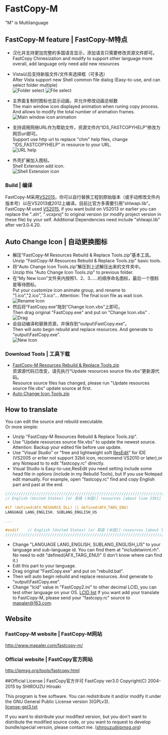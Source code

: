 ﻿FastCopy-M
===========
"M" is Multilanguage

## FastCopy-M feature | FastCopy-M特点

* 汉化并支持更加完整的多国语言显示，添加语言只需要修改资源文件即可。<br />
FastCopy Chinesization and modify to support other language more overall, add language only need add new resources

* Vista以后支持新版文件/文件夹选择框（可多选）<br />
After Vista support new Shell common file dialog (Easy-to-use, and can select folder multiple)<br />
![Folder select](http://ww3.sinaimg.cn/large/6c84b2d6gw1ewei65dy7bj20li0g8tdj.jpg)
![File select](http://ww3.sinaimg.cn/large/6c84b2d6gw1ewei561xzhj20kv0fu0wz.jpg)

* 主界面复制时图标也显示动画，并允许修改动画总帧数<br />
The main window icon displayed animation when runing copy process. And allows to modify the total number of animation frames.<br />
![Main window icon animation](http://ww3.sinaimg.cn/large/6c84b2d6gw1ewbcz4bxdbj20b00hnwhb.jpg)

* 支持调用网络URL作为帮助文件，资源文件内“IDS_FASTCOPYHELP”修改为网页url即可。<br />
Support use http url to replace "chm" help files, change "IDS_FASTCOPYHELP" in resource to your URL.<br />
![URL help](http://ww4.sinaimg.cn/large/6c84b2d6gw1ewbd1y0bygj20rw0le4bq.jpg)

* 外壳扩展加入图标。<br />
Shell Extension add icon.<br />
![Shell Extension icon](http://ww3.sinaimg.cn/large/6c84b2d6gw1ewbd5egv8jj20rj0hpjxc.jpg)

### Build | 编译
FastCopy-M采用[VS2015](https://www.visualstudio.com/zh-cn/downloads/download-visual-studio-vs.aspx)，你可以自行替换工程到原始版本（或手动修改文件内版本号）以在VS2013或2012上编译。目前比官方多需要引用“shlwapi.lib”。<br />
FastCopy-M used [VS2015](https://www.visualstudio.com/en-us/downloads/download-visual-studio-vs.aspx), if you want bulid on VS2013 or earlier you can replace the "*.sln", "*.vcxproj" to original version (or modify project version in these file) by your self. Additional Dependencies need include "shlwapi.lib" after ver3.0.4.20.

## Auto Change Icon | 自动更换图标 

* 解压“FastCopy-M Resources Rebuild & Replace Tools.zip”基本工具。<br />
Unzip "FastCopy-M Resources Rebuild & Replace Tools.zip" basic tools.
* 将“Auto Change Icon Tools.zip”解压到上述解压出来的文件夹中。<br />
Unzip this "Auto Change Icon Tools.zip" to previous folder.
* 在“My New Icon”文件夹内按照1、2、3……的顺序命名图标，最后一个图标是等待图标。<br />
Put your customize icon animate group, and rename to "1.ico","2.ico","3.ico"... Attention: The final icon file as wait icon.<br />
![Rename Icon](http://ww2.sinaimg.cn/large/6c84b2d6jw1ewbqj5xriyj20oa0cugoj.jpg)
* 然后将“FastCopy.exe”拖到“Change Icon.vbs”上即可。<br />
Then drag original "FastCopy.exe" and put on "Change Icon.vbs" . <br />
![Drag](http://ww4.sinaimg.cn/large/6c84b2d6jw1ewbqkhud8aj20hx0b6ace.jpg)
* 会自动编译和替换资源，并保存到“output\FastCopy.exe”。<br />
Then will auto begin rebuild and replace resources.  And generate to "output\FastCopy.exe".<br />
![New Icon](http://ww2.sinaimg.cn/large/6c84b2d6jw1ewbqkq4qh9j20f4089wfa.jpg)

### Download Tools | 工具下载

* [FastCopy-M Resources Rebuild & Replace Tools.zip](https://github.com/Mapaler/FastCopy-M/releases/download/v3.0.4.20/FastCopy-M.Resources.Rebuild.Replace.Tools.zip)<br />
资源源代码已改变，请先执行“Update resources source file.vbs”更新源代码。<br />
Resource source files has changed, please run "Update resources source file.vbs" update source at first.
* [Auto Change Icon Tools.zip](https://github.com/Mapaler/FastCopy-M/releases/download/v3.0.4.20/Auto.Change.Icon.Tools.zip)

## How to translate
You can edit the source and rebuild executable.<br />
Or more simple:
* Unzip "FastCopy-M Resources Rebuild & Replace Tools.zip".
* Use "Update resources source file.vbs" to update the newest source. Attention: Backup your edited file before use update.
* Use "Visual Studio" or "free and lightweight soft [ResEdit](http://www.resedit.net/)" for IDE (VS2005 or erlier not support 32bit icon, recommend VS2010 or later),or any Notepad to to edit "fastcopy.rc" directly.
* Visual Studio is Easy-to-use,ResEdit you need setting include some head file in options (include in my Rebuild Tools), but If you use Notepad edit manually. For example, open "fastcopy.rc" find and copy English part and past at the end.
```C
/////////////////////////////////////////////////////////////////////////////
// English (United States) [or 英語 (米国)] resources [about line 2391]

#if !defined(AFX_RESOURCE_DLL) || defined(AFX_TARG_ENU)
LANGUAGE LANG_ENGLISH, SUBLANG_ENGLISH_US

...

#endif    // English (United States) [or 英語 (米国)] resources [about line 3137]
/////////////////////////////////////////////////////////////////////////////
```
* Change "LANGUAGE LANG_ENGLISH, SUBLANG_ENGLISH_US" to your language and sub-language id. You can find them at "include\winnt.rh". No need to edit "defined(AFX_TARG_ENU)" (I don't know where can find it.)
* Edit this part to your language.
* Drag original "FastCopy.exe" and put on "rebuild.bat".
* Then will auto begin rebuild and replace resources.  And generate to "output\FastCopy.exe".
* Change "lcid" value in "FastCopy2.ini" to other decimal LCID, you can test other language on your OS. [LCID list](https://msdn.microsoft.com/en-us/goglobal/bb964664.aspx) 
If you want add your translate to FastCopy-M, please send your "fastcopy.rc" source to mapaler@163.com.

## Website
### FastCopy-M website | FastCopy-M网站

http://www.mapaler.com/fastcopy-m/

### Official website | FastCopy官方网站

http://ipmsg.org/tools/fastcopy.html
 
##Official License | FastCopy官方许可
FastCopy ver3.0 Copyright(C) 2004-2015 by SHIROUZU Hiroaki

This program is free software. You can redistribute it and/or modify it under the GNU General Public License version 3(GPLv3).<br />
[license-gpl3.txt](http://ipmsg.org/tools/license-gpl3.txt)

If you want to distribute your modified version, but you don't want to distribute the modified source code, or you want to request to develop bundle/special versoin, please contact me. (shirouzu@ipmsg.org)